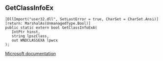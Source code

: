 ## GetClassInfoEx

```
[DllImport("user32.dll", SetLastError = true, CharSet = CharSet.Ansi)] [return: MarshalAs(UnmanagedType.Bool)]
public static extern bool GetClassInfoExA(
   IntPtr hinst,
   string lpszClass,
   out WNDCLASSEXA lpwcx
);
```

[Microsoft documentation](https://docs.microsoft.com/en-us/windows/win32/api/winuser/nf-winuser-getclassinfoexa)
